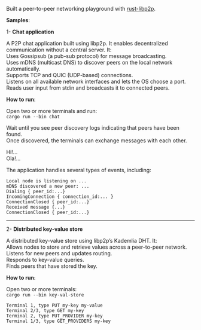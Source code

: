 Built a peer-to-peer networking playground with [rust-libp2p](https://github.com/libp2p/rust-libp2p).

**Samples**:   


1- **Chat application**  

A P2P chat application built using libp2p. It enables decentralized communication without a central server. It:   
Uses Gossipsub (a pub-sub protocol) for message broadcasting.  
Uses mDNS (multicast DNS) to discover peers on the local network automatically.  
Supports TCP and QUIC (UDP-based) connections.  
Listens on all available network interfaces and lets the OS choose a port.  
Reads user input from stdin and broadcasts it to connected peers.  


**How to run**:  

Open two or more terminals and run:  
`cargo run --bin chat`  

Wait until you see peer discovery logs indicating that peers have been found.  
Once discovered, the terminals can exchange messages with each other.

Hi!...  
Ola!...

The application handles several types of events, including:   
``` 
Local node is listening on ...  
mDNS discovered a new peer: ...  
Dialing { peer_id:...}  
IncomingConnection { connection_id:... }  
ConnectionClosed { peer_id:...}  
Received message {...}  
ConnectionClosed { peer_id:...} 
```

------------------------------------------------------------------------------------------------------------------------------------------------------------
2- **Distributed key-value store** 

A distributed key-value store using libp2p’s Kademlia DHT. It:  
Allows nodes to store and retrieve values across a peer-to-peer network.  
Listens for new peers and updates routing.  
Responds to key-value queries.  
Finds peers that have stored the key.  


**How to run**:  

Open two or more terminals:  
`cargo run --bin key-val-store`   

``` 
Terminal 1, type PUT my-key my-value  
Terminal 2/3, type GET my-key  
Terminal 2, type PUT_PROVIDER my-key  
Terminal 1/3, type GET_PROVIDERS my-key  
``` 